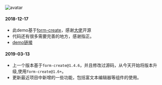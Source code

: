 ![avatar](http://jeekweb.pro/picture/fromCreate.gif)

#### 2018-12-17

+ 此demo基于[form-create](https://github.com/xaboy/form-create)，感谢[大佬](https://github.com/xaboy)开源
+ 代码还有很多需要完善的地方，感谢指正。
+ [demo链接](http://jeekweb.pro/form-create-demo/#/)

#### 2019-03-13
+ 上一个版本基于`form-create@1.4.6`，并且修改过源码，从今天开始将版本升级,使用`form-create@1.6+`。
+ 更新最近项目中新增的一些功能，包括富文本编辑器等组件的使用。